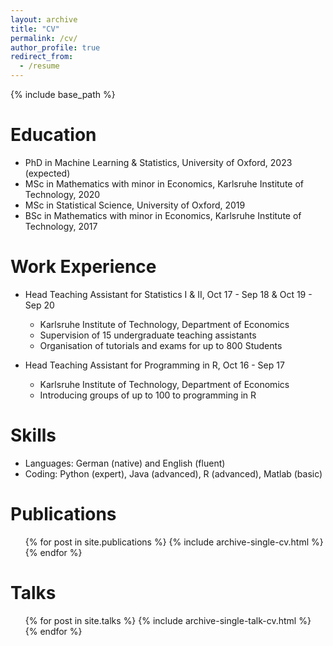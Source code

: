 ```yaml
---
layout: archive
title: "CV"
permalink: /cv/
author_profile: true
redirect_from:
  - /resume
---
```


{% include base_path %}

Education
======
* PhD in Machine Learning & Statistics, University of Oxford, 2023 (expected)
* MSc in Mathematics with minor in Economics, Karlsruhe Institute of Technology, 2020
* MSc in Statistical Science, University of Oxford, 2019
* BSc in Mathematics with minor in Economics, Karlsruhe Institute of Technology, 2017

Work Experience
======
* Head Teaching Assistant for Statistics I & II, Oct 17 - Sep 18 & Oct 19 - Sep 20
  * Karlsruhe Institute of Technology, Department of Economics
  * Supervision of 15 undergraduate teaching assistants
  * Organisation of tutorials and exams for up to 800 Students


* Head Teaching Assistant for Programming in R, Oct 16 - Sep 17
  * Karlsruhe Institute of Technology, Department of Economics
  * Introducing groups of up to 100 to programming in R

Skills
======
* Languages: German (native) and English (fluent)
* Coding: Python (expert), Java (advanced), R (advanced), Matlab (basic)

Publications
======
  <ul>{% for post in site.publications %}
    {% include archive-single-cv.html %}
  {% endfor %}</ul>
  
Talks
======
  <ul>{% for post in site.talks %}
    {% include archive-single-talk-cv.html %}
  {% endfor %}</ul>

<!--Teaching
======
  <ul>{% for post in site.teaching %}
    {% include archive-single-cv.html %}
  {% endfor %}</ul>
  


<!--Service and leadership
======
* Currently signed in to 43 different slack teams
-->

